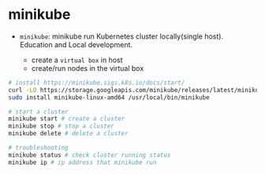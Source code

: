 # minikube

- `minikube`: minikube run Kubernetes cluster locally(single host). Education and Local development.

  - create a `virtual box` in host
  - create/run nodes in the virtual box

```bash
# install https://minikube.sigs.k8s.io/docs/start/
curl -LO https://storage.googleapis.com/minikube/releases/latest/minikube-linux-amd64
sudo install minikube-linux-amd64 /usr/local/bin/minikube

# start a cluster
minikube start # create a cluster
minikube stop # stop a cluster
minikube delete # delete a cluster

# troubleshooting
minikube status # check cluster running status
minikube ip # ip address that minikube run
```

